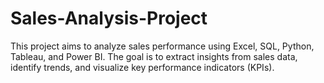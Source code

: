 # Sales-Analysis-Project
This project aims to analyze sales performance using Excel, SQL, Python, Tableau, and Power BI. The goal is to extract insights from sales data, identify trends, and visualize key performance indicators (KPIs).
